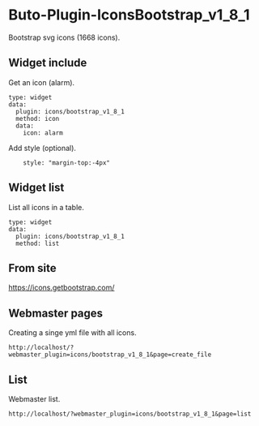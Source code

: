 # Buto-Plugin-IconsBootstrap_v1_8_1
Bootstrap svg icons (1668 icons).

## Widget include
Get an icon (alarm).
```
type: widget
data:
  plugin: icons/bootstrap_v1_8_1
  method: icon
  data:
    icon: alarm 
```
Add style (optional).
```
    style: "margin-top:-4px"
```

## Widget list
List all icons in a table.
```
type: widget
data:
  plugin: icons/bootstrap_v1_8_1
  method: list
```

## From site
https://icons.getbootstrap.com/

## Webmaster pages
Creating a singe yml file with all icons.
```
http://localhost/?webmaster_plugin=icons/bootstrap_v1_8_1&page=create_file
```

## List
Webmaster list.
```
http://localhost/?webmaster_plugin=icons/bootstrap_v1_8_1&page=list
```
